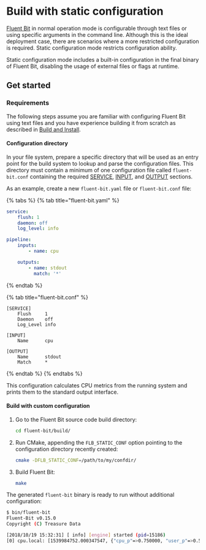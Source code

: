 # Build with static configuration

[Fluent Bit](https://fluentbit.io) in normal operation mode is configurable through text files or using specific arguments in the command line. Although this is the ideal deployment case, there are scenarios where a more restricted configuration is required. Static configuration mode restricts configuration ability.

Static configuration mode includes a built-in configuration in the final binary of Fluent Bit, disabling the usage of external files or flags at runtime.

## Get started

### Requirements

The following steps assume you are familiar with configuring Fluent Bit using text files and you have experience building it from scratch as described in [Build and Install](build-and-install.md).

#### Configuration directory

In your file system, prepare a specific directory that will be used as an entry point for the build system to lookup and parse the configuration files. This directory must contain a minimum of one configuration file called `fluent-bit.conf` containing the required [SERVICE](/administration/configuring-fluent-bit/yaml/service-section.md), [INPUT](/concepts/data-pipeline/input.md), and [OUTPUT](/concepts/data-pipeline/output.md) sections.

As an example, create a new `fluent-bit.yaml` file or `fluent-bit.conf` file:

{% tabs %}
{% tab title="fluent-bit.yaml" %}

```yaml
service:
    flush: 1
    daemon: off
    log_level: info

pipeline:
    inputs:
        - name: cpu

    outputs:
        - name: stdout
          match: '*'
```

{% endtab %}

{% tab title="fluent-bit.conf" %}

```text
[SERVICE]
    Flush     1
    Daemon    off
    Log_Level info

[INPUT]
    Name      cpu

[OUTPUT]
    Name      stdout
    Match     *
```

{% endtab %}
{% endtabs %}

This configuration calculates CPU metrics from the running system and prints them to the standard output interface.

#### Build with custom configuration

1. Go to the Fluent Bit source code build directory:

   ```bash copy
   cd fluent-bit/build/
   ```

1. Run CMake, appending the `FLB_STATIC_CONF` option pointing to
   the configuration directory recently created:

   ```bash copy
   cmake -DFLB_STATIC_CONF=/path/to/my/confdir/
   ```

1. Build Fluent Bit:

   ```bash copy
   make
   ```

The generated `fluent-bit` binary is ready to run without additional configuration:

```bash
$ bin/fluent-bit
Fluent-Bit v0.15.0
Copyright (C) Treasure Data

[2018/10/19 15:32:31] [ info] [engine] started (pid=15186)
[0] cpu.local: [1539984752.000347547, {"cpu_p"=>0.750000, "user_p"=>0.500000, "system_p"=>0.250000, "cpu0.p_cpu"=>1.000000, "cpu0.p_user"=>1.000000, "cpu0.p_system"=>0.000000, "cpu1.p_cpu"=>0.000000, "cpu1.p_user"=>0.000000, "cpu1.p_system"=>0.000000, "cpu2.p_cpu"=>0.000000, "cpu2.p_user"=>0.000000, "cpu2.p_system"=>0.000000, "cpu3.p_cpu"=>1.000000, "cpu3.p_user"=>1.000000, "cpu3.p_system"=>0.000000}]
```
